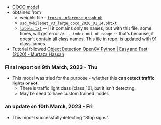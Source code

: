 - [COCO model](https://cocodataset.org)
- obtained from
    - weights file - [`frozen_inference_graph.pb`](https://github.com/zafarRehan/object_detection_COCO/blob/main/frozen_inference_graph.pb)
    - [`ssd_mobilenet_v3_large_coco_2020_01_14.pbtxt`](https://github.com/zafarRehan/object_detection_COCO/blob/main/ssd_mobilenet_v3_large_coco_2020_01_14.pbtxt)
    - [`labels.txt`](https://github.com/zafarRehan/object_detection_COCO/blob/main/labels.txt) -- !! it contains only `80` names, but with this file, some times, will get error as `.. index out of range` -- that's because, it doesn't contain all class names. This file in repo, is updated with 91 class names.
- Tutorial followed [Object Detection OpenCV Python | Easy and Fast (2020) - Murtaza Hassan](https://youtu.be/HXDD7-EnGBY)

### Final report on 9th March, 2023 - Thu
- This model was tried for the purpose - whether this **can detect traffic lights or not**.
    - There is traffic light class [class_10], but it isn't detecting.
    - May be need to have custom trained model.

### an update on 10th March, 2023 - Fri
- This model successfully detecting "Stop signs".